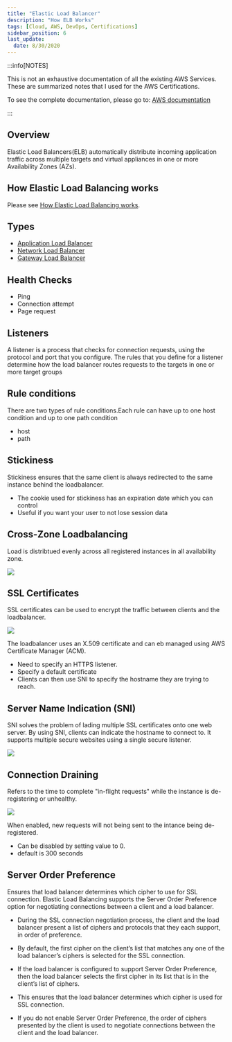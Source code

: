 ```yaml
---
title: "Elastic Load Balancer"
description: "How ELB Works"
tags: [Cloud, AWS, DevOps, Certifications]
sidebar_position: 6
last_update:
  date: 8/30/2020
---
```



:::info[NOTES]

This is not an exhaustive documentation of all the existing AWS Services. These are summarized notes that I used for the AWS Certifications.

To see the complete documentation, please go to: [AWS documentation](https://docs.aws.amazon.com/)

:::




## Overview

Elastic Load Balancers(ELB) automatically distribute incoming application traffic across multiple targets and virtual appliances in one or more Availability Zones (AZs).

## How Elastic Load Balancing works

Please see [How Elastic Load Balancing works](https://docs.aws.amazon.com/elasticloadbalancing/latest/userguide/how-elastic-load-balancing-works.html).

## Types

- [Application Load Balancer](https://aws.amazon.com/elasticloadbalancing/application-load-balancer/?nc=sn&loc=2&dn=2)
- [Network Load Balancer](https://aws.amazon.com/elasticloadbalancing/network-load-balancer/?nc=sn&loc=2&dn=3)
- [Gateway Load Balancer](https://aws.amazon.com/elasticloadbalancing/gateway-load-balancer/#Features)

## Health Checks

- Ping 
- Connection attempt 
- Page request 

## Listeners

A listener is a process that checks for connection requests, using the protocol and port that you configure. The rules that you define for a listener determine how the load balancer routes requests to the targets in one or more target groups

## Rule conditions

There are two types of rule conditions.Each rule can have up to one host condition and up to one path condition
- host 
- path

## Stickiness 

Stickiness ensures that the same client is always redirected to the same instance behind the loadbalancer. 

- The cookie used for stickiness has an expiration date which you can control 
- Useful if you want your user to not lose session data 

## Cross-Zone Loadbalancing 

Load is distribtued evenly across all registered instances in all availability zone. 

<div class="img-center"> 

![](/img/docs/aws-cross-zone-lb.png)

</div>


## SSL Certificates 

SSL certificates can be used to encrypt the traffic between clients and the loadbalancer. 


<div class="img-center"> 

![](/img/docs/aws-els-sslcerts.png)

</div>

The loadbalancer uses an X.509 certificate and can eb managed using AWS Certificate Manager (ACM).

- Need to specify an HTTPS listener.
- Specify a default certificate 
- Clients can then use SNI to specify the hostname they are trying to reach.  

## Server Name Indication (SNI)

SNI solves the problem of lading multiple SSL certificates onto one web server. By using SNI, clients can indicate the hostname to connect to. It supports multiple secure websites using a single secure listener.

<div class="img-center"> 

![](/img/docs/sni-2024.png)

</div>

## Connection Draining 

Refers to the time to complete "in-flight requests" while the instance is de-registering or unhealthy. 
<div class="img-center"> 

![](/img/docs/aws-elb-connection-draining.png)

</div>

When enabled, new requests will  not being sent to the intance being de-registered.

- Can be disabled by setting value to 0.
- default is 300 seconds 

## Server Order Preference

Ensures that load balancer determines which cipher to use for SSL connection. Elastic Load Balancing supports the Server Order Preference option for negotiating connections between a client and a load balancer.

- During the SSL connection negotiation process, the client and the load balancer present a list of ciphers and protocols that they each support, in order of preference.

- By default, the first cipher on the client’s list that matches any one of the load balancer’s ciphers is selected for the SSL connection. 

- If the load balancer is configured to support Server Order Preference, then the load balancer selects the first cipher in its list that is in the client’s list of ciphers.

- This ensures that the load balancer determines which cipher is used for SSL connection. 

- If you do not enable Server Order Preference, the order of ciphers presented by the client is used to negotiate connections between the client and the load balancer.


  

